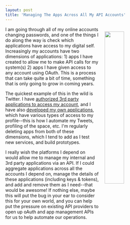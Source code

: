 ```yaml
---
layout: post
title: 'Managing The Apps Across All My API Accounts'
---
```

<p><img style="padding: 15px;" src="https://s3.amazonaws.com/kinlane-productions/bw-icons/bw-apps-api.png" alt="" width="35%" align="right" /></p>
<p>I am going through all of my&nbsp;online accounts changing passwords, and one of the things I do along the way is check which applications have access to my digital self. Increasingly my accounts have two dimensions of applications: 1) apps I have created to allow me to make API calls for my system(s) 2) apps I have given access to any account using OAuth. This is a process that can take quite a bit of time, something that is only going to grow in coming years.&nbsp;</p>
<p>The quickest example of this in the wild is Twitter. I have <a href="https://twitter.com/settings/applications">authorized 3rd party applications to access my account</a>, and I have also <a href="https://apps.twitter.com/">developed my own applications</a>, which have various types of access to my profile--this is how I automate my Tweets, profiling of the space, etc. I'm regularly deleting apps from both of these dimensions, which I tend to add as I test new services, and build prototypes.&nbsp;</p>
<p>I really wish the platforms I depend on would allow me to manage my internal and 3rd party applications via an API. If I could aggregate applications across all the accounts I depend on, manage the details of these applications (including keys &amp; tokens), and add and remove them as I need--that would be awesome! If nothing else, maybe this will put the bug in your ear to consider this for your own world, and you can help put the pressure on existing API providers to open up oAuth and app management APIs for us to help automate our operations.</p>